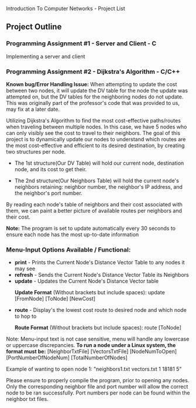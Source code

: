 Introduction To Computer Networks - Project List
## Project Outline 

### Programming Assignment #1 - Server and Client - C

Implementing a server and client

###  Programming Assignment #2 - Dijkstra's Algorithm - C/C++

<b>Known bug/Error Handling Issue:</b> When attempting to update the cost between two nodes, it will update the DV table for the node the update was attempted on, but the DV tables for the neighboring nodes do not update. This was originally part of the professor's code that was provided to us, may fix at a later date. 

Utilizing Dijkstra's Algorithm to find the most cost-effective paths/routes when traveling between multiple nodes. In this case, we have 5 nodes who can only visibly see the cost to travel to their neighbors.
The goal of this project is to dynamically update our nodes to understand which routes are the most cost-effective and efficient to its desired destination, by creating two structures per node. 

 - The 1st structure(Our DV Table) will hold our current node, destination node, and its cost to get their.

 - The 2nd structure(Our Neighbors Table) will hold the current node's neighbors retaining: neighbor number, the neighbor's IP address, and the neighbor's port number. 
 
 By reading each node's table of neighbors and their cost associated with them, we can paint a better picture of available routes per neighbors and their cost. 
 
<b>Note:</b> The program is set to update automatically every 30 seconds to ensure each node has the most up-to-date information

### Menu-Input Options Available / Functional:
 - <b>print</b> - Prints the Current Node's Distance Vector Table to any nodes it may see
 - <b>refresh</b> - Sends the Current Node's Distance Vector Table its Neighbors
 - <b>update</b> - Updates the Current Node's Distance Vector table
   <p><b>Update Format</b> (Without brackets but include spaces): update [FromNode] [ToNode] [NewCost]</p>
 - <b>route</b> - Display's the lowest cost route to desired node and which node to hop to
   <p><b>Route Format</b> (Without brackets but include spaces): route [ToNode]</p>
 
 Note: Menu-input text is not case sensitive, menu will handle any lowercase or uppercase discrepancies. <b> To run a node under a Linux system, the format must be:</b> [NeighborTxtFile] [VectorsTxtFile] [NodeNumToOpen] [PortNumberOfNodeNum] [TotalNumberOfNodes]
 
Example of wanting to open node 1: "neighbors1.txt vectors.txt 1 18181 5"
 
Please ensure to properly compile the program, prior to opening any nodes. Only the corresponding neighbor file and port number will allow the correct node to be ran successfully. Port numbers per node can be found within the neighbor txt files. 
